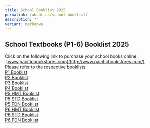 ```yaml
---
title: School Booklist 2025
permalink: /about-us/school-booklist/
description: ""
variant: markdown
---
```

School Textbooks (P1-6) Booklist 2025
-------------------------------------

Click on the following link to purchase your school books online: &nbsp;[www.pacificbookstores.com](http://www.pacificbookstores.com/)  
Please refer to the respective booklists:<br>
[P1 Booklist](/files/Booklist/2025/P1.pdf)<br>
[P2 Booklist](/files/Booklist/2025/P2.pdf)<br>
[P3 Booklist](/files/Booklist/2025/P3.pdf)<br>
[P4 Booklist](/files/Booklist/2025/P4.pdf)<br>
[P5 HMT Booklist](/files/Booklist/2025/P5__HMT.pdf)<br>
[P5 STD Booklist](/files/Booklist/2025/P5__STD.pdf)<br>
[P5 FDN Booklist](/files/Booklist/2025/P5__FDN.pdf)<br>
[P6 HMT Booklist](/files/Booklist/2025/P6__HMT.pdf)<br>
[P6 STD Booklist](/files/Booklist/2025/P6__STD.pdf)<br>
[P6 FDN Booklist](/files/Booklist/2025/P6__FDN.pdf)<br>

